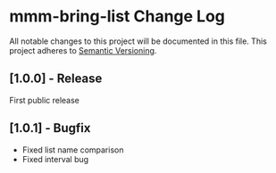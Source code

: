 # mmm-bring-list Change Log
All notable changes to this project will be documented in this file.
This project adheres to [Semantic Versioning](http://semver.org/).


## [1.0.0] - Release

First public release

## [1.0.1] - Bugfix

- Fixed list name comparison
- Fixed interval bug
